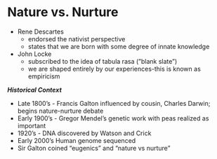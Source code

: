 # Nature vs. Nurture

- Rene Descartes
    - endorsed the nativist perspective
    - states that we are born with some degree of innate knowledge
- John Locke
    - subscribed to the idea of tabula rasa (”blank slate”)
    - we are shaped entirely by our experiences-this is known as empiricism

***Historical Context***

- Late 1800’s - Francis Galton influenced by cousin, Charles Darwin; begins nature-nurture debate
- Early 1900’s - Gregor Mendel’s genetic work with peas realized as important
- 1920’s - DNA discovered by Watson and Crick
- Early 2000’s Human genome sequenced
- Sir Galton coined “eugenics” and “nature vs nurture”